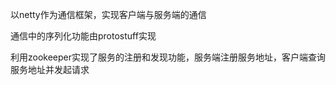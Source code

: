以netty作为通信框架，实现客户端与服务端的通信

通信中的序列化功能由protostuff实现

利用zookeeper实现了服务的注册和发现功能，服务端注册服务地址，客户端查询服务地址并发起请求
